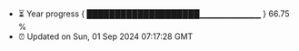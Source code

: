 - ⏳ Year progress { ████████████████████▁▁▁▁▁▁▁▁▁▁ } 66.75 %
- ⏰ Updated on Sun, 01 Sep 2024 07:17:28 GMT

